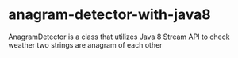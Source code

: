 # anagram-detector-with-java8
AnagramDetector is a class that utilizes Java 8 Stream API to check weather two strings are anagram of each other
